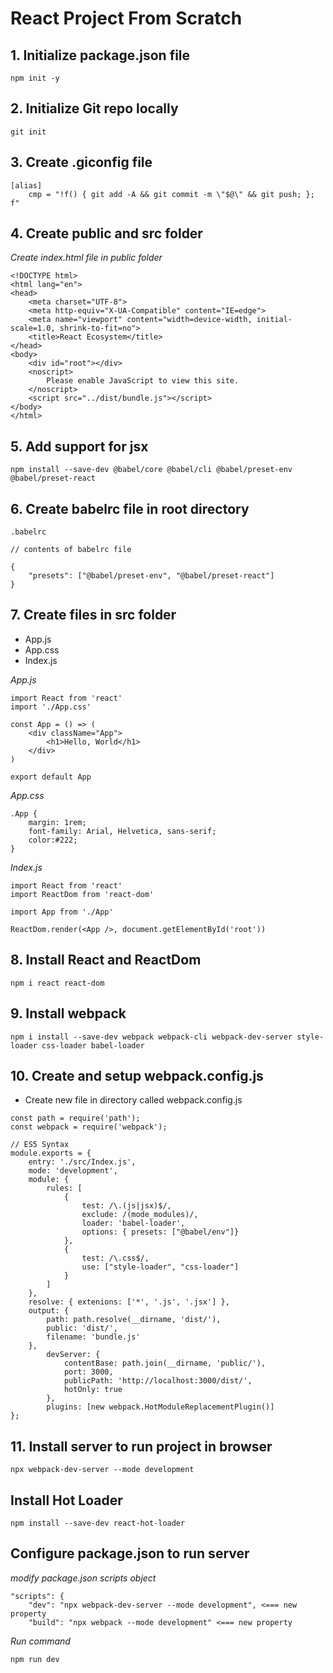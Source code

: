 # React Project From Scratch

## 1. Initialize package.json file
```
npm init -y
```

## 2. Initialize Git repo locally
```
git init
```

## 3. Create .giconfig file 
```
[alias]
    cmp = "!f() { git add -A && git commit -m \"$@\" && git push; }; f"
```
## 4. Create public and src folder
*Create index.html file in public folder*
```
<!DOCTYPE html>
<html lang="en">
<head>
    <meta charset="UTF-8">
    <meta http-equiv="X-UA-Compatible" content="IE=edge">
    <meta name="viewport" content="width=device-width, initial-scale=1.0, shrink-to-fit=no">
    <title>React Ecosystem</title>
</head>
<body>
    <div id="root"></div>
    <noscript>
        Please enable JavaScript to view this site.
    </noscript>
    <script src="../dist/bundle.js"></script>
</body>
</html>
```
## 5. Add support for jsx
```
npm install --save-dev @babel/core @babel/cli @babel/preset-env @babel/preset-react
```

## 6. Create babelrc file in root directory
```
.babelrc

// contents of babelrc file

{
    "presets": ["@babel/preset-env", "@babel/preset-react"]
}
```
## 7. Create files in src folder
* App.js
* App.css
* Index.js

*App.js*
```
import React from 'react'
import './App.css'

const App = () => (
    <div className="App">
        <h1>Hello, World</h1>
    </div>
)

export default App
```

*App.css*
```
.App {
    margin: 1rem;
    font-family: Arial, Helvetica, sans-serif;
    color:#222;
}
```

*Index.js*
```
import React from 'react'
import ReactDom from 'react-dom'

import App from './App'

ReactDom.render(<App />, document.getElementById('root'))
```

## 8. Install React and ReactDom
```
npm i react react-dom
```

## 9. Install webpack
```
npm i install --save-dev webpack webpack-cli webpack-dev-server style-loader css-loader babel-loader
```

## 10. Create and setup webpack.config.js
* Create new file in directory called webpack.config.js
```
const path = require('path');
const webpack = require('webpack');

// ES5 Syntax
module.exports = {
    entry: './src/Index.js',
    mode: 'development',
    module: {
        rules: [
            {
                test: /\.(js|jsx)$/,
                exclude: /(mode_modules)/,
                loader: 'babel-loader',
                options: { presets: ["@babel/env"]}
            },
            {
                test: /\.css$/,
                use: ["style-loader", "css-loader"]
            }
        ]
    },
    resolve: { extenions: ['*', '.js', '.jsx'] },
    output: {
        path: path.resolve(__dirname, 'dist/'),
        public: 'dist/',
        filename: 'bundle.js'
    },
        devServer: {
            contentBase: path.join(__dirname, 'public/'),
            port: 3000,
            publicPath: 'http://localhost:3000/dist/',
            hotOnly: true
        },
        plugins: [new webpack.HotModuleReplacementPlugin()]
};
```

## 11. Install server to run project in browser
```
npx webpack-dev-server --mode development
```

## Install Hot Loader
```
npm install --save-dev react-hot-loader
```

## Configure package.json to run server
*modify package.json scripts object*
```
"scripts": {
    "dev": "npx webpack-dev-server --mode development", <=== new property
    "build": "npx webpack --mode development" <=== new property
```
*Run command*
```
npm run dev
```
